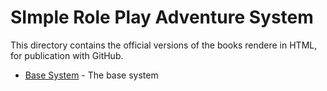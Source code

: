 # SImple Role Play Adventure System


This directory contains the official versions of the books
rendere in HTML, for publication with GitHub.

* [Base System](Base_system.html) - The base system


